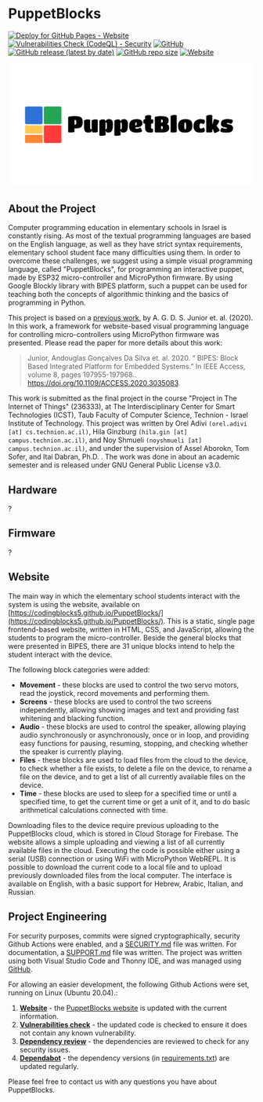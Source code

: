 # PuppetBlocks

[![Deploy for GitHub Pages - Website](https://github.com/CodingBlocks5/PuppetBlocks/actions/workflows/website.yml/badge.svg)](https://github.com/CodingBlocks5/PuppetBlocks/actions/workflows/website.yml)
[![Vulnerabilities Check (CodeQL) - Security](https://github.com/CodingBlocks5/PuppetBlocks/actions/workflows/vulnerabilities.yml/badge.svg)](https://github.com/CodingBlocks5/PuppetBlocks/actions/workflows/vulnerabilities.yml)
[![GitHub](https://img.shields.io/github/license/CodingBlocks5/PuppetBlocks)](https://github.com/CodingBlocks5/PuppetBlocks/blob/main/LICENSE)
[![GitHub release (latest by date)](https://img.shields.io/github/v/release/CodingBlocks5/PuppetBlocks)](https://github.com/CodingBlocks5/PuppetBlocks/releases)
[![GitHub repo size](https://img.shields.io/github/repo-size/CodingBlocks5/PuppetBlocks)](https://github.com/CodingBlocks5/PuppetBlocks)
[![Website](https://img.shields.io/website?url=https%3A%2F%2Fcodingblocks5.github.io%2FPuppetBlocks%2F)](https://codingblocks5.github.io/PuppetBlocks/)


[![logo](/assets/cover.jpg)](https://github.com/CodingBlocks5/PuppetBlocks)

## About the Project

Computer programming education in elementary schools in Israel is constantly rising. As most
of the textual programming languages are based on the English language, as well as they have
strict syntax requirements, elementary school student face many difficulties using them. In
order to overcome these challenges, we suggest using a simple visual programming language,
called "PuppetBlocks", for programming an interactive puppet, made by ESP32 micro-controller
and MicroPython firmware. By using Google Blockly library with BIPES platform, such a puppet
can be used for teaching both the concepts of algorithmic thinking and the basics of
programming in Python.

This project is based on a [previous work](https://github.com/BIPES/BIPES), by A. G. D. S. Junior
et. al. (2020). In this work, a framework for website-based visual programming language for
controlling micro-controllers using MicroPython firmware was presented. Please read the paper
for more details about this work:

> Junior, Andouglas Gonçalves Da Silva et. al. 2020. “<span class="nocase">
> BIPES: Block Based Integrated Platform for Embedded Systems</span>.” In IEEE Access,
> volume 8, pages 197955-197968..
> <https://doi.org/10.1109/ACCESS.2020.3035083>.

This work is submitted as the final project in the course "Project in The Internet of Things"
(236333), at The Interdisciplinary Center for Smart Technologies (ICST), Taub Faculty of
Computer Science, Technion - Israel Institute of Technology. This project was written by
Orel Adivi `(orel.adivi [at] cs.technion.ac.il)`, Hila Ginzburg
`(hila.gin [at] campus.technion.ac.il)`, and Noy Shmueli `(noyshmueli [at] campus.technion.ac.il)`,
and under the supervision of Assel Aborokn, Tom Sofer, and Itai Dabran, Ph.D. . The work was done in about
an academic semester and is released under GNU General Public License v3.0.


## Hardware

?

## Firmware

?

## Website

The main way in which the elementary school students interact with the system is using the website, available
on [https://codingblocks5.github.io/PuppetBlocks/](https://codingblocks5.github.io/PuppetBlocks/). This is a static,
single page frontend-based website, written in HTML, CSS, and JavaScript, allowing the students to program the
micro-controller. Beside the general blocks that were presented in BIPES, there are 31 unique blocks intend to
help the student interact with the device.

The following block categories were added:
- **Movement** - these blocks are used to control the two servo motors, read the joystick, record movements and
performing them.
- **Screens** - these blocks are used to control the two screens independently, allowing showing images and text 
and providing fast whitening and blacking function.
- **Audio** - these blocks are used to control the speaker, allowing playing audio synchronously or asynchronously,
once or in loop, and providing easy functions for pausing, resuming, stopping, and checking whether the speaker is
currently playing.
- **Files** - these blocks are used to load files from the cloud to the device, to check whether a file exists, to
delete a file on the device, to rename a file on the device, and to get a list of all currently available files on
the device.
- **Time** - these blocks are used to sleep for a specified time or until a specified time, to get the current time
or get a unit of it, and to do basic arithmetical calculations connected with time.

Downloading files to the device require previous uploading to the PuppetBlocks cloud, which is stored in Cloud
Storage for Firebase. The website allows a simple uploading and viewing a list of all currently available files
in the cloud. Executing the code is possible either using a serial (USB) connection or using WiFi with MicroPython
WebREPL. It is possible to download the current code to a local file and to upload previously downloaded files
from the local computer. The interface is available on English, with a basic support for Hebrew, Arabic, Italian,
and Russian.


## Project Engineering

For security purposes, commits were signed cryptographically, security Github Actions were enabled, and a
[SECURITY.md](https://github.com/CodingBlocks5/PuppetBlocks/blob/main/SECURITY.md) file was written. For documentation, a
[SUPPORT.md](https://github.com/CodingBlocks5/PuppetBlocks/blob/main/SUPPORT.md) file was written. The project was written using
both Visual Studio Code and Thonny IDE, and was managed using [GitHub](https://github.com/CodingBlocks5/PuppetBlocks).

For allowing an easier development, the following Github Actions were set, running on Linux (Ubuntu 20.04).:
1) **[Website](https://github.com/CodingBlocks5/PuppetBlocks/actions/workflows/website.yml)** - the
[PuppetBlocks website](https://codingblocks5.github.io/PuppetBlocks/) is updated with the current information.
2) **[Vulnerabilities check](https://github.com/CodingBlocks5/PuppetBlocks/actions/workflows/vulnerabilities.yml)** - the
updated code is checked to ensure it does not contain any known vulnerability.
3) **[Dependency review](https://github.com/CodingBlocks5/PuppetBlocks/actions/workflows/dependency-review.yml)** - the
dependencies are reviewed to check for any security issues.
4) **[Dependabot](https://github.com/CodingBlocks5/PuppetBlocks/blob/main/.github/dependabot.yml)** - the
dependency versions (in
[requirements.txt](https://github.com/CodingBlocks5/PuppetBlocks/blob/main/firmware/requirements.txt)) are updated regularly.

Please feel free to contact us with any questions you have about PuppetBlocks.
